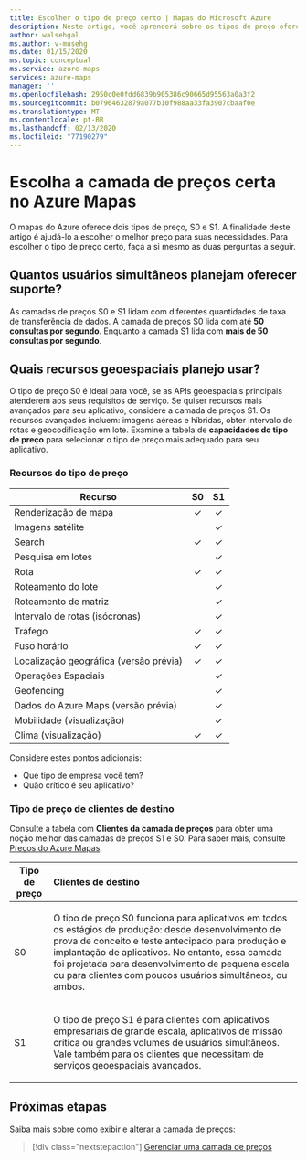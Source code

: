 ```yaml
---
title: Escolher o tipo de preço certo | Mapas do Microsoft Azure
description: Neste artigo, você aprenderá sobre os tipos de preço oferecidos pelo Microsoft Azure Maps.
author: walsehgal
ms.author: v-musehg
ms.date: 01/15/2020
ms.topic: conceptual
ms.service: azure-maps
services: azure-maps
manager: ''
ms.openlocfilehash: 2950c0e0fdd6839b905386c90665d95563a0a3f2
ms.sourcegitcommit: b07964632879a077b10f988aa33fa3907cbaaf0e
ms.translationtype: MT
ms.contentlocale: pt-BR
ms.lasthandoff: 02/13/2020
ms.locfileid: "77190279"
---
```

# <a name="choose-the-right-pricing-tier-in-azure-maps"></a>Escolha a camada de preços certa no Azure Mapas

O mapas do Azure oferece dois tipos de preço, S0 e S1. A finalidade deste artigo é ajudá-lo a escolher o melhor preço para suas necessidades. Para escolher o tipo de preço certo, faça a si mesmo as duas perguntas a seguir.

## <a name="how-many-concurrent-users-do-i-plan-to-support"></a>Quantos usuários simultâneos planejam oferecer suporte? 
As camadas de preços S0 e S1 lidam com diferentes quantidades de taxa de transferência de dados. A camada de preços S0 lida com até **50 consultas por segundo**. Enquanto a camada S1 lida com **mais de 50 consultas por segundo**.

## <a name="what-geospatial-capabilities-do-i-plan-to-use"></a>Quais recursos geoespaciais planejo usar?
O tipo de preço S0 é ideal para você, se as APIs geoespaciais principais atenderem aos seus requisitos de serviço. Se quiser recursos mais avançados para seu aplicativo, considere a camada de preços S1. Os recursos avançados incluem: imagens aéreas e híbridas, obter intervalo de rotas e geocodificação em lote. Examine a tabela de **capacidades do tipo de preço** para selecionar o tipo de preço mais adequado para seu aplicativo.

### <a name="pricing-tier-capabilities"></a>Recursos do tipo de preço

| Recurso                              |        S0           |  S1      |
|-----------------------------------------|:-------------------:|:--------:|
| Renderização de mapa                              | ✓                   | ✓       |
| Imagens satélite                       |                     | ✓        |
| Search                                  | ✓                    | ✓        |
| Pesquisa em lotes                            |                     | ✓        |
| Rota                                   | ✓                    |✓        |
| Roteamento do lote                            |                    | ✓        |
| Roteamento de matriz                          |                     | ✓        |
| Intervalo de rotas (isócronas)                |                     | ✓        |
| Tráfego                                |✓                    |✓        |
| Fuso horário                               |✓                    |✓        |
| Localização geográfica (versão prévia)                    |✓                   |✓        |
| Operações Espaciais                        |                    |✓        |
| Geofencing                                |                    |✓        |
| Dados do Azure Maps (versão prévia)                |                     | ✓        |
| Mobilidade (visualização)                       |                     | ✓        |
| Clima (visualização)                        |✓                    |✓        |

Considere estes pontos adicionais:
* Que tipo de empresa você tem?
* Quão crítico é seu aplicativo?

### <a name="pricing-tier-targeted-customers"></a>Tipo de preço de clientes de destino

Consulte a tabela com **Clientes da camada de preços** para obter uma noção melhor das camadas de preços S1 e S0. Para saber mais, consulte [Preços do Azure Mapas](https://azure.microsoft.com/pricing/details/azure-maps/). 

| Tipo de preço  |     Clientes de destino                                                                |
|-----------------|:-----------------------------------------------------------------------------------------|
| S0            |    <p>O tipo de preço S0 funciona para aplicativos em todos os estágios de produção: desde desenvolvimento de prova de conceito e teste antecipado para produção e implantação de aplicativos. No entanto, essa camada foi projetada para desenvolvimento de pequena escala ou para clientes com poucos usuários simultâneos, ou ambos. <p>|
| S1            |    <p>O tipo de preço S1 é para clientes com aplicativos empresariais de grande escala, aplicativos de missão crítica ou grandes volumes de usuários simultâneos. Vale também para os clientes que necessitam de serviços geoespaciais avançados.</p>|

## <a name="next-steps"></a>Próximas etapas

Saiba mais sobre como exibir e alterar a camada de preços:

> [!div class="nextstepaction"] 
> [Gerenciar uma camada de preços](how-to-manage-pricing-tier.md)
